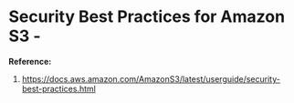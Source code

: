 # Security Best Practices for Amazon S3 - 

**Reference:**  
1. https://docs.aws.amazon.com/AmazonS3/latest/userguide/security-best-practices.html


